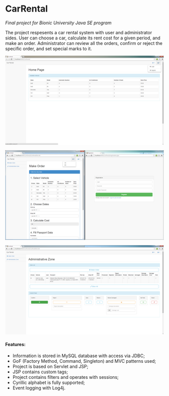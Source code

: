 CarRental
=========

*Final project for Bionic University Java SE program*

The project respesents a car rental system with user and administrator sides.
User can choose a car, calculate its rent cost for a given period, and make an order.
Administrator can review all the orders, confirm or reject the specific order, and set special marks to it.

![Screenshot_1](/src/java/Screenshot_1.png)

![Screenshot_2](/src/java/Screenshot_2.png)

![Screenshot_3](/src/java/Screenshot_3.png)

#### Features:
- Information is stored in MySQL database with access via JDBC;
- GoF (Factory Method, Command, Singleton) and MVC patterns used;
- Project is based on Servlet and JSP;
- JSP contains custom tags;
- Project contains filters and operates with sessions;
- Cyrillic alphabet is fully supported;
- Event logging with Log4j.
